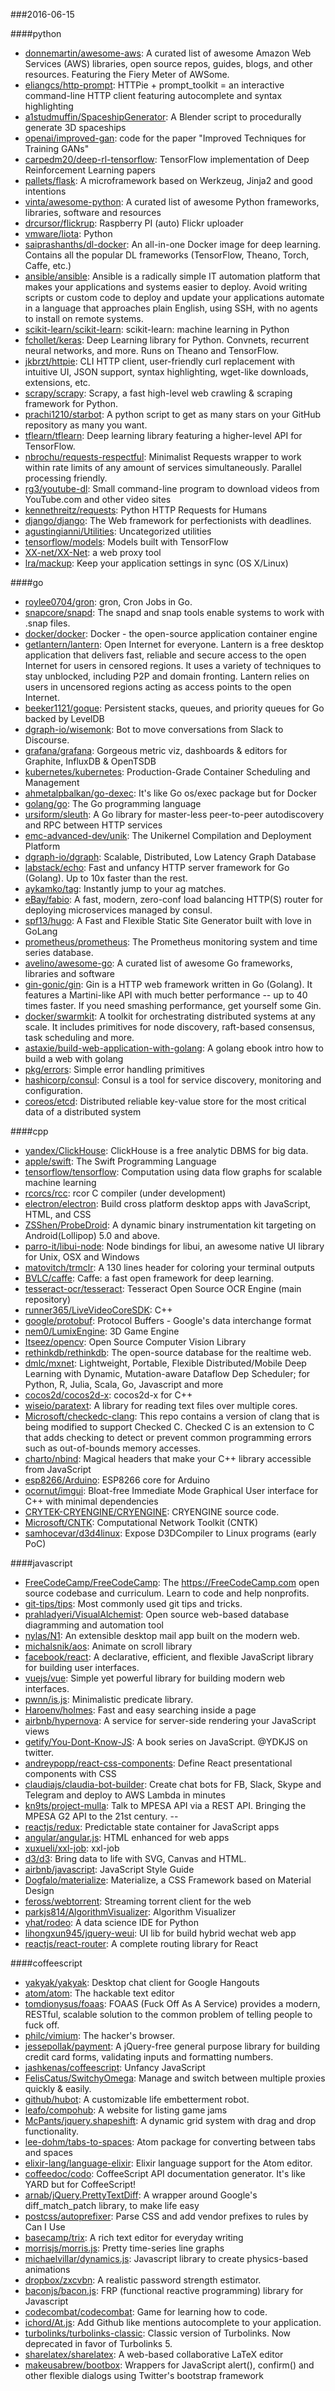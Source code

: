 ###2016-06-15

####python
* [donnemartin/awesome-aws](https://github.com/donnemartin/awesome-aws): A curated list of awesome Amazon Web Services (AWS) libraries, open source repos, guides, blogs, and other resources. Featuring the Fiery Meter of AWSome.
* [eliangcs/http-prompt](https://github.com/eliangcs/http-prompt): HTTPie + prompt_toolkit = an interactive command-line HTTP client featuring autocomplete and syntax highlighting
* [a1studmuffin/SpaceshipGenerator](https://github.com/a1studmuffin/SpaceshipGenerator): A Blender script to procedurally generate 3D spaceships
* [openai/improved-gan](https://github.com/openai/improved-gan): code for the paper "Improved Techniques for Training GANs"
* [carpedm20/deep-rl-tensorflow](https://github.com/carpedm20/deep-rl-tensorflow): TensorFlow implementation of Deep Reinforcement Learning papers
* [pallets/flask](https://github.com/pallets/flask): A microframework based on Werkzeug, Jinja2 and good intentions
* [vinta/awesome-python](https://github.com/vinta/awesome-python): A curated list of awesome Python frameworks, libraries, software and resources
* [drcursor/flickrup](https://github.com/drcursor/flickrup): Raspberry PI (auto) Flickr uploader
* [vmware/liota](https://github.com/vmware/liota): Python
* [saiprashanths/dl-docker](https://github.com/saiprashanths/dl-docker): An all-in-one Docker image for deep learning. Contains all the popular DL frameworks (TensorFlow, Theano, Torch, Caffe, etc.)
* [ansible/ansible](https://github.com/ansible/ansible): Ansible is a radically simple IT automation platform that makes your applications and systems easier to deploy. Avoid writing scripts or custom code to deploy and update your applications automate in a language that approaches plain English, using SSH, with no agents to install on remote systems.
* [scikit-learn/scikit-learn](https://github.com/scikit-learn/scikit-learn): scikit-learn: machine learning in Python
* [fchollet/keras](https://github.com/fchollet/keras): Deep Learning library for Python. Convnets, recurrent neural networks, and more. Runs on Theano and TensorFlow.
* [jkbrzt/httpie](https://github.com/jkbrzt/httpie): CLI HTTP client, user-friendly curl replacement with intuitive UI, JSON support, syntax highlighting, wget-like downloads, extensions, etc.
* [scrapy/scrapy](https://github.com/scrapy/scrapy): Scrapy, a fast high-level web crawling & scraping framework for Python.
* [prachi1210/starbot](https://github.com/prachi1210/starbot): A python script to get as many stars on your GitHub repository as many you want.
* [tflearn/tflearn](https://github.com/tflearn/tflearn): Deep learning library featuring a higher-level API for TensorFlow.
* [nbrochu/requests-respectful](https://github.com/nbrochu/requests-respectful): Minimalist Requests wrapper to work within rate limits of any amount of services simultaneously. Parallel processing friendly.
* [rg3/youtube-dl](https://github.com/rg3/youtube-dl): Small command-line program to download videos from YouTube.com and other video sites
* [kennethreitz/requests](https://github.com/kennethreitz/requests): Python HTTP Requests for Humans
* [django/django](https://github.com/django/django): The Web framework for perfectionists with deadlines.
* [agustingianni/Utilities](https://github.com/agustingianni/Utilities): Uncategorized utilities
* [tensorflow/models](https://github.com/tensorflow/models): Models built with TensorFlow
* [XX-net/XX-Net](https://github.com/XX-net/XX-Net): a web proxy tool
* [lra/mackup](https://github.com/lra/mackup): Keep your application settings in sync (OS X/Linux)

####go
* [roylee0704/gron](https://github.com/roylee0704/gron): gron, Cron Jobs in Go.
* [snapcore/snapd](https://github.com/snapcore/snapd): The snapd and snap tools enable systems to work with .snap files.
* [docker/docker](https://github.com/docker/docker): Docker - the open-source application container engine
* [getlantern/lantern](https://github.com/getlantern/lantern):  Open Internet for everyone. Lantern is a free desktop application that delivers fast, reliable and secure access to the open Internet for users in censored regions. It uses a variety of techniques to stay unblocked, including P2P and domain fronting. Lantern relies on users in uncensored regions acting as access points to the open Internet.
* [beeker1121/goque](https://github.com/beeker1121/goque): Persistent stacks, queues, and priority queues for Go backed by LevelDB
* [dgraph-io/wisemonk](https://github.com/dgraph-io/wisemonk): Bot to move conversations from Slack to Discourse.
* [grafana/grafana](https://github.com/grafana/grafana): Gorgeous metric viz, dashboards & editors for Graphite, InfluxDB & OpenTSDB
* [kubernetes/kubernetes](https://github.com/kubernetes/kubernetes): Production-Grade Container Scheduling and Management
* [ahmetalpbalkan/go-dexec](https://github.com/ahmetalpbalkan/go-dexec): It's like Go os/exec package but for Docker
* [golang/go](https://github.com/golang/go): The Go programming language
* [ursiform/sleuth](https://github.com/ursiform/sleuth): A Go library for master-less peer-to-peer autodiscovery and RPC between HTTP services
* [emc-advanced-dev/unik](https://github.com/emc-advanced-dev/unik): The Unikernel Compilation and Deployment Platform
* [dgraph-io/dgraph](https://github.com/dgraph-io/dgraph): Scalable, Distributed, Low Latency Graph Database
* [labstack/echo](https://github.com/labstack/echo): Fast and unfancy HTTP server framework for Go (Golang). Up to 10x faster than the rest.
* [aykamko/tag](https://github.com/aykamko/tag): Instantly jump to your ag matches.
* [eBay/fabio](https://github.com/eBay/fabio): A fast, modern, zero-conf load balancing HTTP(S) router for deploying microservices managed by consul.
* [spf13/hugo](https://github.com/spf13/hugo): A Fast and Flexible Static Site Generator built with love in GoLang
* [prometheus/prometheus](https://github.com/prometheus/prometheus): The Prometheus monitoring system and time series database.
* [avelino/awesome-go](https://github.com/avelino/awesome-go): A curated list of awesome Go frameworks, libraries and software
* [gin-gonic/gin](https://github.com/gin-gonic/gin): Gin is a HTTP web framework written in Go (Golang). It features a Martini-like API with much better performance -- up to 40 times faster. If you need smashing performance, get yourself some Gin.
* [docker/swarmkit](https://github.com/docker/swarmkit): A toolkit for orchestrating distributed systems at any scale. It includes primitives for node discovery, raft-based consensus, task scheduling and more.
* [astaxie/build-web-application-with-golang](https://github.com/astaxie/build-web-application-with-golang): A golang ebook intro how to build a web with golang
* [pkg/errors](https://github.com/pkg/errors): Simple error handling primitives
* [hashicorp/consul](https://github.com/hashicorp/consul): Consul is a tool for service discovery, monitoring and configuration.
* [coreos/etcd](https://github.com/coreos/etcd): Distributed reliable key-value store for the most critical data of a distributed system

####cpp
* [yandex/ClickHouse](https://github.com/yandex/ClickHouse): ClickHouse is a free analytic DBMS for big data.
* [apple/swift](https://github.com/apple/swift): The Swift Programming Language
* [tensorflow/tensorflow](https://github.com/tensorflow/tensorflow): Computation using data flow graphs for scalable machine learning
* [rcorcs/rcc](https://github.com/rcorcs/rcc): rcor C compiler (under development)
* [electron/electron](https://github.com/electron/electron): Build cross platform desktop apps with JavaScript, HTML, and CSS
* [ZSShen/ProbeDroid](https://github.com/ZSShen/ProbeDroid): A dynamic binary instrumentation kit targeting on Android(Lollipop) 5.0 and above.
* [parro-it/libui-node](https://github.com/parro-it/libui-node): Node bindings for libui, an awesome native UI library for Unix, OSX and Windows
* [matovitch/trmclr](https://github.com/matovitch/trmclr): A 130 lines header for coloring your terminal outputs
* [BVLC/caffe](https://github.com/BVLC/caffe): Caffe: a fast open framework for deep learning.
* [tesseract-ocr/tesseract](https://github.com/tesseract-ocr/tesseract): Tesseract Open Source OCR Engine (main repository)
* [runner365/LiveVideoCoreSDK](https://github.com/runner365/LiveVideoCoreSDK): C++
* [google/protobuf](https://github.com/google/protobuf): Protocol Buffers - Google's data interchange format
* [nem0/LumixEngine](https://github.com/nem0/LumixEngine): 3D Game Engine
* [Itseez/opencv](https://github.com/Itseez/opencv): Open Source Computer Vision Library
* [rethinkdb/rethinkdb](https://github.com/rethinkdb/rethinkdb): The open-source database for the realtime web.
* [dmlc/mxnet](https://github.com/dmlc/mxnet): Lightweight, Portable, Flexible Distributed/Mobile Deep Learning with Dynamic, Mutation-aware Dataflow Dep Scheduler; for Python, R, Julia, Scala, Go, Javascript and more
* [cocos2d/cocos2d-x](https://github.com/cocos2d/cocos2d-x): cocos2d-x for C++
* [wiseio/paratext](https://github.com/wiseio/paratext): A library for reading text files over multiple cores.
* [Microsoft/checkedc-clang](https://github.com/Microsoft/checkedc-clang): This repo contains a version of clang that is being modified to support Checked C. Checked C is an extension to C that adds checking to detect or prevent common programming errors such as out-of-bounds memory accesses.
* [charto/nbind](https://github.com/charto/nbind): Magical headers that make your C++ library accessible from JavaScript
* [esp8266/Arduino](https://github.com/esp8266/Arduino): ESP8266 core for Arduino
* [ocornut/imgui](https://github.com/ocornut/imgui): Bloat-free Immediate Mode Graphical User interface for C++ with minimal dependencies
* [CRYTEK-CRYENGINE/CRYENGINE](https://github.com/CRYTEK-CRYENGINE/CRYENGINE): CRYENGINE source code.
* [Microsoft/CNTK](https://github.com/Microsoft/CNTK): Computational Network Toolkit (CNTK)
* [samhocevar/d3d4linux](https://github.com/samhocevar/d3d4linux): Expose D3DCompiler to Linux programs (early PoC)

####javascript
* [FreeCodeCamp/FreeCodeCamp](https://github.com/FreeCodeCamp/FreeCodeCamp): The https://FreeCodeCamp.com open source codebase and curriculum. Learn to code and help nonprofits.
* [git-tips/tips](https://github.com/git-tips/tips): Most commonly used git tips and tricks.
* [prahladyeri/VisualAlchemist](https://github.com/prahladyeri/VisualAlchemist): Open source web-based database diagramming and automation tool
* [nylas/N1](https://github.com/nylas/N1):  An extensible desktop mail app built on the modern web.
* [michalsnik/aos](https://github.com/michalsnik/aos): Animate on scroll library
* [facebook/react](https://github.com/facebook/react): A declarative, efficient, and flexible JavaScript library for building user interfaces.
* [vuejs/vue](https://github.com/vuejs/vue): Simple yet powerful library for building modern web interfaces.
* [pwnn/is.js](https://github.com/pwnn/is.js): Minimalistic predicate library.
* [Haroenv/holmes](https://github.com/Haroenv/holmes): Fast and easy searching inside a page
* [airbnb/hypernova](https://github.com/airbnb/hypernova): A service for server-side rendering your JavaScript views
* [getify/You-Dont-Know-JS](https://github.com/getify/You-Dont-Know-JS): A book series on JavaScript. @YDKJS on twitter.
* [andreypopp/react-css-components](https://github.com/andreypopp/react-css-components): Define React presentational components with CSS
* [claudiajs/claudia-bot-builder](https://github.com/claudiajs/claudia-bot-builder): Create chat bots for FB, Slack, Skype and Telegram and deploy to AWS Lambda in minutes
* [kn9ts/project-mulla](https://github.com/kn9ts/project-mulla): Talk to MPESA API via a REST API. Bringing the MPESA G2 API to the 21st century. --
* [reactjs/redux](https://github.com/reactjs/redux): Predictable state container for JavaScript apps
* [angular/angular.js](https://github.com/angular/angular.js): HTML enhanced for web apps
* [xuxueli/xxl-job](https://github.com/xuxueli/xxl-job): xxl-job
* [d3/d3](https://github.com/d3/d3): Bring data to life with SVG, Canvas and HTML. 
* [airbnb/javascript](https://github.com/airbnb/javascript): JavaScript Style Guide
* [Dogfalo/materialize](https://github.com/Dogfalo/materialize): Materialize, a CSS Framework based on Material Design
* [feross/webtorrent](https://github.com/feross/webtorrent):  Streaming torrent client for the web
* [parkjs814/AlgorithmVisualizer](https://github.com/parkjs814/AlgorithmVisualizer): Algorithm Visualizer
* [yhat/rodeo](https://github.com/yhat/rodeo): A data science IDE for Python
* [lihongxun945/jquery-weui](https://github.com/lihongxun945/jquery-weui): UI lib for build hybrid wechat web app
* [reactjs/react-router](https://github.com/reactjs/react-router): A complete routing library for React

####coffeescript
* [yakyak/yakyak](https://github.com/yakyak/yakyak): Desktop chat client for Google Hangouts
* [atom/atom](https://github.com/atom/atom): The hackable text editor
* [tomdionysus/foaas](https://github.com/tomdionysus/foaas): FOAAS (Fuck Off As A Service) provides a modern, RESTful, scalable solution to the common problem of telling people to fuck off.
* [philc/vimium](https://github.com/philc/vimium): The hacker's browser.
* [jessepollak/payment](https://github.com/jessepollak/payment):  A jQuery-free general purpose library for building credit card forms, validating inputs and formatting numbers.
* [jashkenas/coffeescript](https://github.com/jashkenas/coffeescript): Unfancy JavaScript
* [FelisCatus/SwitchyOmega](https://github.com/FelisCatus/SwitchyOmega): Manage and switch between multiple proxies quickly & easily.
* [github/hubot](https://github.com/github/hubot): A customizable life embetterment robot.
* [leafo/compohub](https://github.com/leafo/compohub): A website for listing game jams
* [McPants/jquery.shapeshift](https://github.com/McPants/jquery.shapeshift): A dynamic grid system with drag and drop functionality.
* [lee-dohm/tabs-to-spaces](https://github.com/lee-dohm/tabs-to-spaces): Atom package for converting between tabs and spaces
* [elixir-lang/language-elixir](https://github.com/elixir-lang/language-elixir): Elixir language support for the Atom editor.
* [coffeedoc/codo](https://github.com/coffeedoc/codo): CoffeeScript API documentation generator. It's like YARD but for CoffeeScript!
* [arnab/jQuery.PrettyTextDiff](https://github.com/arnab/jQuery.PrettyTextDiff): A wrapper around Google's diff_match_patch library, to make life easy
* [postcss/autoprefixer](https://github.com/postcss/autoprefixer): Parse CSS and add vendor prefixes to rules by Can I Use
* [basecamp/trix](https://github.com/basecamp/trix): A rich text editor for everyday writing
* [morrisjs/morris.js](https://github.com/morrisjs/morris.js): Pretty time-series line graphs
* [michaelvillar/dynamics.js](https://github.com/michaelvillar/dynamics.js): Javascript library to create physics-based animations
* [dropbox/zxcvbn](https://github.com/dropbox/zxcvbn): A realistic password strength estimator.
* [baconjs/bacon.js](https://github.com/baconjs/bacon.js): FRP (functional reactive programming) library for Javascript
* [codecombat/codecombat](https://github.com/codecombat/codecombat): Game for learning how to code.
* [ichord/At.js](https://github.com/ichord/At.js): Add Github like mentions autocomplete to your application.
* [turbolinks/turbolinks-classic](https://github.com/turbolinks/turbolinks-classic): Classic version of Turbolinks. Now deprecated in favor of Turbolinks 5.
* [sharelatex/sharelatex](https://github.com/sharelatex/sharelatex): A web-based collaborative LaTeX editor
* [makeusabrew/bootbox](https://github.com/makeusabrew/bootbox): Wrappers for JavaScript alert(), confirm() and other flexible dialogs using Twitter's bootstrap framework
